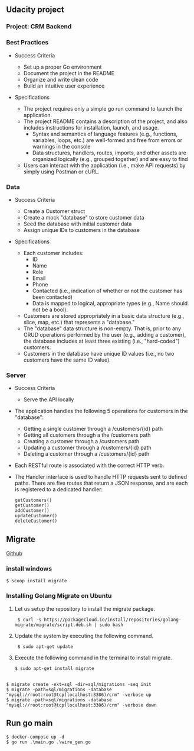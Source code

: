 ## Udacity project
### Project: CRM Backend

### Best Practices
* Success Criteria
  * Set up a proper Go environment 
  * Document the project in the README
  * Organize and write clean code
  * Build an intuitive user experience


* Specifications
  * The project requires only a simple go run command to launch the application.
  * The project README contains a description of the project, and also includes instructions for installation, launch, and usage.
    - Syntax and semantics of language features (e.g., functions, variables, loops, etc.) are well-formed and free from errors or warnings in the console
    - Data structures, handlers, routes, imports, and other assets are organized logically (e.g., grouped together) and are easy to find
  * Users can interact with the application (i.e., make API requests) by simply using Postman or cURL.


### Data
* Success Criteria   
   * Create a Customer struct
   * Create a mock "database" to store customer data
   * Seed the database with initial customer data
   * Assign unique IDs to customers in the database

* Specifications
  * Each customer includes:
    - ID
    - Name
    - Role
    - Email
    - Phone
    - Contacted (i.e., indication of whether or not the customer has been contacted)
    - Data is mapped to logical, appropriate types (e.g., Name should not be a bool).
  * Customers are stored appropriately in a basic data structure (e.g., slice, map, etc.) that represents a "database."
  * The "database" data structure is non-empty. That is, prior to any CRUD operations performed by the user (e.g., adding a customer), the database includes at least three existing (i.e., "hard-coded") customers.
  * Customers in the database have unique ID values (i.e., no two customers have the same ID value).



### Server
* Success Criteria
   * Serve the API locally


* The application handles the following 5 operations for customers in the "database":
    - Getting a single customer through a /customers/{id} path
    - Getting all customers through a the /customers path
    - Creating a customer through a /customers path
    - Updating a customer through a /customers/{id} path
    - Deleting a customer through a /customers/{id} path
* Each RESTful route is associated with the correct HTTP verb.


* The Handler interface is used to handle HTTP requests sent to defined paths. There are five routes that return a JSON response, and are each is registered to a dedicated handler:

      getCustomers()
      getCustomer()
      addCustomer()
      updateCustomer()
      deleteCustomer()

## Migrate
[Github](https://github.com/golang-migrate/migrate?tab=readme-ov-file#cli-usage)

### install windows
    $ scoop install migrate

### Installing Golang Migrate on Ubuntu

1. Let us setup the repository to install the migrate package.

        $ curl -s https://packagecloud.io/install/repositories/golang-migrate/migrate/script.deb.sh | sudo bash
2. Update the system by executing the following command.

        $ sudo apt-get update
3. Execute the following command in the terminal to install migrate.

       $ sudo apt-get install migrate


##
    $ migrate create -ext=sql -dir=sql/migrations -seq init
    $ migrate -path=sql/migrations -database "mysql://root:root@tcp(localhost:3306)/crm" -verbose up
    $ migrate -path=sql/migrations -database "mysql://root:root@tcp(localhost:3306)/crm" -verbose down


## Run go main
    $ docker-compose up -d
    $ go run .\main.go .\wire_gen.go